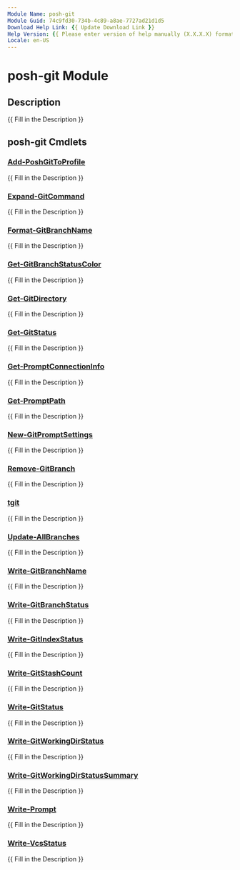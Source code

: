 ```yaml
---
Module Name: posh-git
Module Guid: 74c9fd30-734b-4c89-a8ae-7727ad21d1d5
Download Help Link: {{ Update Download Link }}
Help Version: {{ Please enter version of help manually (X.X.X.X) format }}
Locale: en-US
---
```


# posh-git Module
## Description
{{ Fill in the Description }}

## posh-git Cmdlets
### [Add-PoshGitToProfile](Add-PoshGitToProfile.md)
{{ Fill in the Description }}

### [Expand-GitCommand](Expand-GitCommand.md)
{{ Fill in the Description }}

### [Format-GitBranchName](Format-GitBranchName.md)
{{ Fill in the Description }}

### [Get-GitBranchStatusColor](Get-GitBranchStatusColor.md)
{{ Fill in the Description }}

### [Get-GitDirectory](Get-GitDirectory.md)
{{ Fill in the Description }}

### [Get-GitStatus](Get-GitStatus.md)
{{ Fill in the Description }}

### [Get-PromptConnectionInfo](Get-PromptConnectionInfo.md)
{{ Fill in the Description }}

### [Get-PromptPath](Get-PromptPath.md)
{{ Fill in the Description }}

### [New-GitPromptSettings](New-GitPromptSettings.md)
{{ Fill in the Description }}

### [Remove-GitBranch](Remove-GitBranch.md)
{{ Fill in the Description }}

### [tgit](tgit.md)
{{ Fill in the Description }}

### [Update-AllBranches](Update-AllBranches.md)
{{ Fill in the Description }}

### [Write-GitBranchName](Write-GitBranchName.md)
{{ Fill in the Description }}

### [Write-GitBranchStatus](Write-GitBranchStatus.md)
{{ Fill in the Description }}

### [Write-GitIndexStatus](Write-GitIndexStatus.md)
{{ Fill in the Description }}

### [Write-GitStashCount](Write-GitStashCount.md)
{{ Fill in the Description }}

### [Write-GitStatus](Write-GitStatus.md)
{{ Fill in the Description }}

### [Write-GitWorkingDirStatus](Write-GitWorkingDirStatus.md)
{{ Fill in the Description }}

### [Write-GitWorkingDirStatusSummary](Write-GitWorkingDirStatusSummary.md)
{{ Fill in the Description }}

### [Write-Prompt](Write-Prompt.md)
{{ Fill in the Description }}

### [Write-VcsStatus](Write-VcsStatus.md)
{{ Fill in the Description }}

